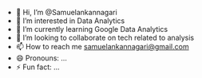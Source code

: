 - 👋 Hi, I’m @Samuelankannagari
- 👀 I’m interested in Data Analytics
- 🌱 I’m currently learning Google Data Analytics
- 💞️ I’m looking to collaborate on tech related to analysis
- 📫 How to reach me samuelankannagari@gmail.com
- 😄 Pronouns: ...
- ⚡ Fun fact: ...

<!---
Samuelankannagari/Samuelankannagari is a ✨ special ✨ repository because its `README.md` (this file) appears on your GitHub profile.
You can click the Preview link to take a look at your changes.
--->
